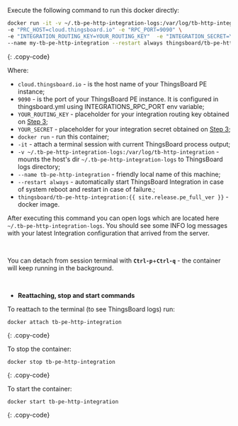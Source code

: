 Execute the following command to run this docker directly:

```bash
docker run -it -v ~/.tb-pe-http-integration-logs:/var/log/tb-http-integration \
-e "PRC_HOST=cloud.thingsboard.io" -e "RPC_PORT=9090" \
-e "INTEGRATION_ROUTING_KEY=YOUR_ROUTING_KEY"  -e "INTEGRATION_SECRET=YOUR_SECRET " \
--name my-tb-pe-http-integration --restart always thingsboard/tb-pe-http-integration:{{ site.release.pe_full_ver }}
```
{: .copy-code}

Where: 
    
- `cloud.thingsboard.io` - is the host name of your ThingsBoard PE instance;
- `9090` - is the port of your ThingsBoard PE instance. It is configured in thingsboard.yml using INTEGRATIONS_RPC_PORT env variable;    
- `YOUR_ROUTING_KEY` - placeholder for your integration routing key obtained on [Step 3](/docs/user-guide/integrations/remote-integrations/#step-3-save-remote-integration-credentials);
- `YOUR_SECRET` - placeholder for your integration secret obtained on [Step 3](/docs/user-guide/integrations/remote-integrations/#step-3-save-remote-integration-credentials);
- `docker run`              - run this container;
- `-it`                     - attach a terminal session with current ThingsBoard process output;
- `-v ~/.tb-pe-http-integration-logs:/var/log/tb-http-integration`   - mounts the host's dir `~/.tb-pe-http-integration-logs` to ThingsBoard logs directory;
- `--name tb-pe-http-integration`             - friendly local name of this machine;
- `--restart always`        - automatically start ThingsBoard Integration in case of system reboot and restart in case of failure.;
- `thingsboard/tb-pe-http-integration:{{ site.release.pe_full_ver }}`          - docker image.

After executing this command you can open logs which are located here `~/.tb-pe-http-integration-logs`. 
You should see some INFO log messages with your latest Integration configuration that arrived from the server.

<br/>

You can detach from session terminal with **`Ctrl-p`**+**`Ctrl-q`** - the container will keep running in the background.

<br/>

- **Reattaching, stop and start commands**

To reattach to the terminal (to see ThingsBoard logs) run:

```
docker attach tb-pe-http-integration
```
{: .copy-code}

To stop the container:

```
docker stop tb-pe-http-integration
```
{: .copy-code}

To start the container:

```
docker start tb-pe-http-integration
```
{: .copy-code}

